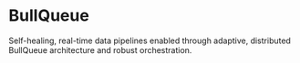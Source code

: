 # BullQueue
Self-healing, real-time data pipelines enabled through adaptive, distributed BullQueue architecture and robust orchestration.
